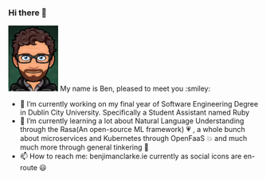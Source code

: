 ### Hi there 👋  
<img src="https://raw.githubusercontent.com/benji2512/personalWebsite/master/assets/img/bitmoji.jpg" alt="Ben in bitmoji form" width="100"/> 
My name is Ben, pleased to meet you :smiley:

- 🔭 I’m currently working on my final year of Software Engineering Degree in Dublin City University. Specifically a Student Assistant named Ruby
- 🌱 I’m currently learning a lot about Natural Language Understanding through the Rasa(An open-source ML framework) :heartpulse: , a whole bunch about microservices and Kubernetes through OpenFaaS :boom: and much much more through general tinkering :star2:
- 📫 How to reach me: benjimanclarke.ie currently as social icons are en-route :smiley:
<!--
**benji2512/benji2512** is a ✨ _special_ ✨ repository because its `README.md` (this file) appears on your GitHub profile.

Here are some ideas to get you started:



- 👯 I’m looking to collaborate on ...
- 🤔 I’m looking for help with ...
- 💬 Ask me about ...
- 📫 How to reach me: ...
- 😄 Pronouns: ...
- ⚡ Fun fact: ...
-->
